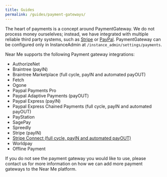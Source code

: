 ```yaml
---
title: Guides
permalink: /guides/payment-gateways/
---
```

The heart of payments is a concept around PaymentGateway. We do not process money ourselelves; instead, we have integrated with multiple reliable third party systems, such as [Stripe](https://stripe.com) or [PayPal](https://www.paypal.com). PaymentGateway can be configured only in InstanceAdmin at `/instance_admin/settings/payments`.

Near Me supports the following Payment gateway integrations:

* AuthorizeNet
* Braintree (payIN)
* Braintree Marketplace (full cycle, payIN and automated payOUT)
* Fetch
* Ogone
* Paypal Payments Pro
* Paypal Adaptive Payments (payOUT)
* Paypal Express (payIN)
* Paypal Express Chained Payments (full cycle, payIN and automated payOUT)
* PayStation
* SagePay
* Spreedly
* Stripe (payIN)
* [Stripe Connect (full cycle, payIN and automated payOUT)](/guides/stripe-connect-integration/)
* Worldpay
* Offline Payment

If you do not see the payment gateway you would like to use, please contact us for more information on how we can add more payment gateways to the Near Me platform.

